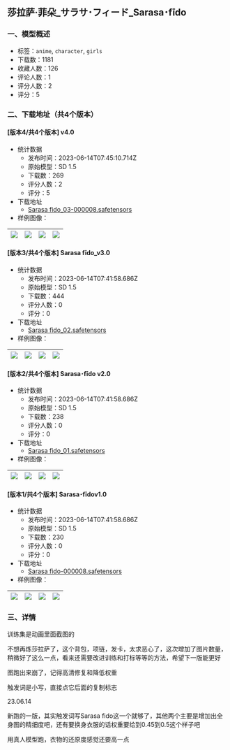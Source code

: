 ## 莎拉萨·菲朵_サラサ･フィード_Sarasa･fīdo
### 一、模型概述

- 标签：`anime`, `character`, `girls`
- 下载数：1181
- 收藏人数：126
- 评论人数：1
- 评分人数：2
- 评分：5

### 二、下载地址（共4个版本）

#### [版本4/共4个版本] v4.0

- 统计数据
  - 发布时间：2023-06-14T07:45:10.714Z
  - 原始模型：SD 1.5
  - 下载数：269
  - 评分人数：2
  - 评分：5
- 下载地址
  - [Sarasa fido_03-000008.safetensors](https://civitai.com/api/download/models/95719)
- 样例图像：

| <img src="https://image.civitai.com/xG1nkqKTMzGDvpLrqFT7WA/4d56c3db-df08-418b-9a0d-2cd92682d33c/width=450/1139645.jpeg" /> | <img src="https://image.civitai.com/xG1nkqKTMzGDvpLrqFT7WA/35738705-f90b-4d1e-b2c8-cc3b8ea1a240/width=450/1141883.jpeg" /> | <img src="https://image.civitai.com/xG1nkqKTMzGDvpLrqFT7WA/2a6fd064-3b4a-42a1-ada1-428e35ada782/width=450/1141855.jpeg" /> | <img src="https://image.civitai.com/xG1nkqKTMzGDvpLrqFT7WA/490f2665-cb8a-43cb-82d9-80fa056ce8c1/width=450/1141853.jpeg" /> |
| ---- | ---- | ---- | ---- |

#### [版本3/共4个版本] Sarasa fīdo_v3.0

- 统计数据
  - 发布时间：2023-06-14T07:41:58.686Z
  - 原始模型：SD 1.5
  - 下载数：444
  - 评分人数：0
  - 评分：0
- 下载地址
  - [Sarasa fido_02.safetensors](https://civitai.com/api/download/models/59687)
- 样例图像：

| <img src="https://image.civitai.com/xG1nkqKTMzGDvpLrqFT7WA/b536dea7-9614-4fdf-5274-34c3247cdd00/width=450/651091.jpeg" /> | <img src="https://image.civitai.com/xG1nkqKTMzGDvpLrqFT7WA/997b0ed3-d847-46b4-5a91-38262d408700/width=450/651115.jpeg" /> | <img src="https://image.civitai.com/xG1nkqKTMzGDvpLrqFT7WA/b399a72a-c530-4ee1-9000-5f63c8df8b00/width=450/651116.jpeg" /> | <img src="https://image.civitai.com/xG1nkqKTMzGDvpLrqFT7WA/dc7e0fbf-2af3-4580-29a2-2198fe208700/width=450/651118.jpeg" /> |
| ---- | ---- | ---- | ---- |

#### [版本2/共4个版本] Sarasa･fīdo v2.0

- 统计数据
  - 发布时间：2023-06-14T07:41:58.686Z
  - 原始模型：SD 1.5
  - 下载数：238
  - 评分人数：0
  - 评分：0
- 下载地址
  - [Sarasa fido_01.safetensors](https://civitai.com/api/download/models/55998)
- 样例图像：

| <img src="https://image.civitai.com/xG1nkqKTMzGDvpLrqFT7WA/8b24b0b0-bafc-49eb-1b8f-c5a0014fbf00/width=450/606746.jpeg" /> | <img src="https://image.civitai.com/xG1nkqKTMzGDvpLrqFT7WA/f92926f4-f0f3-45c4-cdc0-f58558968a00/width=450/606742.jpeg" /> | <img src="https://image.civitai.com/xG1nkqKTMzGDvpLrqFT7WA/586023dc-ba40-44ef-e1c3-ebdd625b8600/width=450/606743.jpeg" /> | <img src="https://image.civitai.com/xG1nkqKTMzGDvpLrqFT7WA/496f6dea-b841-44d1-8389-06025058aa00/width=450/606744.jpeg" /> |
| ---- | ---- | ---- | ---- |

#### [版本1/共4个版本] Sarasa･fīdov1.0

- 统计数据
  - 发布时间：2023-06-14T07:41:58.686Z
  - 原始模型：SD 1.5
  - 下载数：230
  - 评分人数：0
  - 评分：0
- 下载地址
  - [Sarasa fido-000008.safetensors](https://civitai.com/api/download/models/55209)
- 样例图像：

| <img src="https://image.civitai.com/xG1nkqKTMzGDvpLrqFT7WA/50e292ec-4179-4463-3f64-4d74ad5f4300/width=450/597289.jpeg" /> | <img src="https://image.civitai.com/xG1nkqKTMzGDvpLrqFT7WA/c193af6f-6fce-490d-eab9-6bde27735600/width=450/597290.jpeg" /> | <img src="https://image.civitai.com/xG1nkqKTMzGDvpLrqFT7WA/b8a7d287-b0b9-41e7-19e7-4069bb3fbf00/width=450/597291.jpeg" /> | <img src="https://image.civitai.com/xG1nkqKTMzGDvpLrqFT7WA/2f3bdfe8-c687-4350-15ea-3523cd8f6100/width=450/597292.jpeg" /> |
| ---- | ---- | ---- | ---- |


### 三、详情
<p>训练集是动画里面截图的</p><p>不想再炼莎拉萨了，这个背包，项链，发卡，太求恶心了，这次增加了图片数量，稍微好了这么一点，看来还需要改进训练和打标等等的方法，希望下一版能更好</p><p>图跑出来崩了，记得高清修复和降低权重</p><p>触发词是小写，直接点它后面的复制标志</p><p>23.06.14</p><p>新跑的一版，其实触发词写Sarasa fido这一个就够了，其他两个主要是增加出全身图的精细度吧，还有要换身衣服的话权重要给到0.45到0.5这个样子吧</p><p>用真人模型跑，衣物的还原度感觉还要高一点</p>